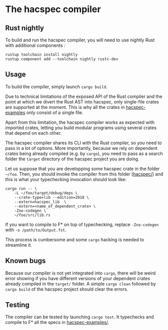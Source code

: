 # The hacspec compiler

## Rust nightly

To build and run the hacspec compiler, you will need to use nightly Rust with 
additional components : 

```
rustup toolchain install nightly 
rustup component add --toolchain nightly rustc-dev
```

## Usage

To build the compiler, simply launch `cargo build`.

Due to technical limitations of the exposed API of the Rust compiler and the point 
at which we divert the Rust AST into hacspec, only single-file crates are supported 
at the moment. This is why all the crates in [hacspec-examples](../hacspec-examples)
only consist of a single file.

Apart from this limitation, the hacspec compiler works as expected with imported 
crates, letting you build modular programs using several crates that depend on 
each other.

The hacspec compiler shares its CLI with the Rust compiler, so you need to pass in 
a lot of options. More importantly, because we rely on dependent crates being already
compiled (e.g. by `cargo`), you need to pass as a search folder the `target` directory
of the hacspec project you are doing.


Let us suppose that you are developping some hacspec crate in the folder `~/foo`.
Then, you should invoke the compiler from this folder ([hacspec/](./)) and this is what
your typechecking invocation should look like:

```
cargo run -- \
    -L ~/foo/target/debug/deps \
    --crate-type=lib --edition=2018 \
    --extern=hacspec_lib  \
    --extern=<name_of_dependent_crate> \
    -Zno-codegen \
    ~/foo/src/lib.rs
```

If you want to compile to F* on top of typechecking,
replace `-Zno-codegen` with `-o /path/to/Output.fst`.

This process is cumbersome and some `cargo` hacking is needed to streamline it.

## Known bugs

Because our compiler is not yet integrated into `cargo`, there will be 
weird error showing if you have different versions of your dependent crates 
already compiled in the `target/` folder. A simple `cargo clean` followed by 
`cargo build` of the hacspec project should clear the errors.

## Testing

The compiler can be tested by launching `cargo test`. It typechecks and compile to F* all 
the specs in [hacspec-examples/](hacspec-examples/).